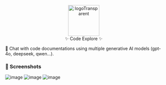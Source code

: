 <div align="center">
  <img src="https://github.com/user-attachments/assets/3a0d523e-4459-4a92-8b65-74ff5a4932ea" 
       alt="logoTransparent" 
       style="width: 100px;"/>
</div>
<div align="center">
✨ Code Explore ✨
</div>

🔹 Chat with code documentations using multiple generative AI models (gpt-4o, deepseek, qwen...).


### 📸 Screenshots

![image](https://github.com/user-attachments/assets/78bd2841-c50a-49e5-b621-c6822a7b598b)
![image](https://github.com/user-attachments/assets/8395200a-bad3-47e6-8756-2c0032650771)
![image](https://github.com/user-attachments/assets/08f3329a-a84e-4c95-a825-8babd4d4a6c8)
